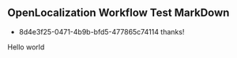 ## OpenLocalization Workflow Test MarkDown
* 8d4e3f25-0471-4b9b-bfd5-477865c74114 
thanks!

Hello world